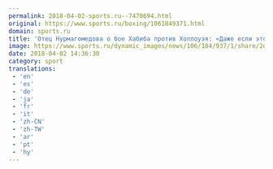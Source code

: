 ```yaml
---
permalink: 2018-04-02-sports.ru--7470694.html
original: https://www.sports.ru/boxing/1061849371.html
domain: sports.ru
title: 'Отец Нурмагомедова о бое Хабиба против Холлоуэя: «Даже если это заговор, нам нужно воевать за этот пояс»'
image: https://www.sports.ru/dynamic_images/news/106/184/937/1/share/2d1f1c.png
date: 2018-04-02 14:36:30
category: sport
translations: 
 - 'en'
 - 'es'
 - 'de'
 - 'ja'
 - 'fr'
 - 'it'
 - 'zh-CN'
 - 'zh-TW'
 - 'ar'
 - 'pt'
 - 'hy'
---
```


